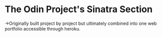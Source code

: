 # The Odin Project's Sinatra Section

->Originally built project by project but ultimately combined into one web portfolio accessible through heroku.
